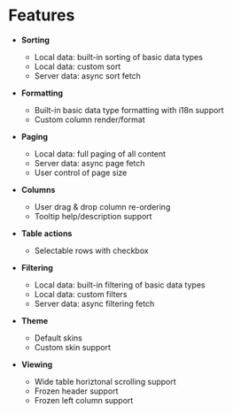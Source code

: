 # Features

-   **Sorting**
    -   Local data: built-in sorting of basic data types
    -   Local data: custom sort
    -   Server data: async sort fetch
-   **Formatting**
    -   Built-in basic data type formatting with i18n support
    -   Custom column render/format
-   **Paging**
    -   Local data: full paging of all content
    -   Server data: async page fetch
    -   User control of page size
-   **Columns**
    -   User drag & drop column re-ordering
    -   Tooltip help/description support
-   **Table actions**
    -   Selectable rows with checkbox
-   **Filtering**
    -   Local data: built-in filtering of basic data types
    -   Local data: custom filters
    -   Server data: async filtering fetch
-   **Theme**
    -   Default skins
    -   Custom skin support
-   **Viewing**

    -   Wide table horiztonal scrolling support
    -   Frozen header support
    -   Frozen left column support
